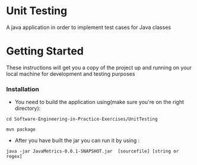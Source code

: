 # Unit Testing
A java application in order to implement test cases for Java classes

# Getting Started
These instructions will get you a copy of the project up and running on your local machine for development and testing purposes

### Installation
* You need to build the application using(make sure you're on the right directory): 

```
cd Software-Engineering-in-Practice-Exercises/UnitTesting
```

```
mvn package
```
* After you have built the jar you can run it by using :

```
java -jar JavaMetrics-0.0.1-SNAPSHOT.jar  [sourcefile] [string or regex]
```


